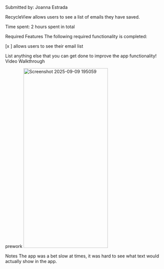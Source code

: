 Submitted by: Joanna Estrada

RecycleView allows users to see a list of emails they have saved.

Time spent: 2 hours spent in total

Required Features
The following required functionality is completed:

[x ] allows users to see their email list

List anything else that you can get done to improve the app functionality!
Video Walkthrough

prework
<img width="268" height="573" alt="Screenshot 2025-09-09 195059" src="https://github.com/user-attachments/assets/d71b019f-37f2-475d-932e-29ecbb1b6f95" />



Notes
The app was a bet slow at times, it was hard to see what text would actually show in the app.
